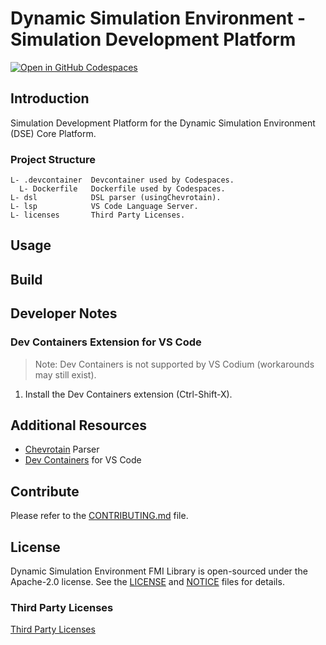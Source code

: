 # Dynamic Simulation Environment - Simulation Development Platform

[![Open in GitHub Codespaces](https://github.com/codespaces/badge.svg)]([URL](https://codespaces.new/boschglobal/dse.sdp?quickstart=1))


## Introduction

Simulation Development Platform for the Dynamic Simulation Environment (DSE) Core Platform.


### Project Structure

```text
L- .devcontainer  Devcontainer used by Codespaces.
  L- Dockerfile   Dockerfile used by Codespaces.
L- dsl            DSL parser (usingChevrotain).
L- lsp            VS Code Language Server.
L- licenses       Third Party Licenses.
```


## Usage


## Build


## Developer Notes

### Dev Containers Extension for VS Code

> Note: Dev Containers is not supported by VS Codium (workarounds may still exist).

1. Install the Dev Containers extension (Ctrl-Shift-X).



## Additional Resources

* [Chevrotain](https://chevrotain.io/docs/) Parser
* [Dev Containers](https://marketplace.visualstudio.com/items?itemName=ms-vscode-remote.remote-containers) for VS Code


## Contribute

Please refer to the [CONTRIBUTING.md](./CONTRIBUTING.md) file.


## License

Dynamic Simulation Environment FMI Library is open-sourced under the Apache-2.0 license.
See the [LICENSE](LICENSE) and [NOTICE](./NOTICE) files for details.


### Third Party Licenses

[Third Party Licenses](licenses/)
